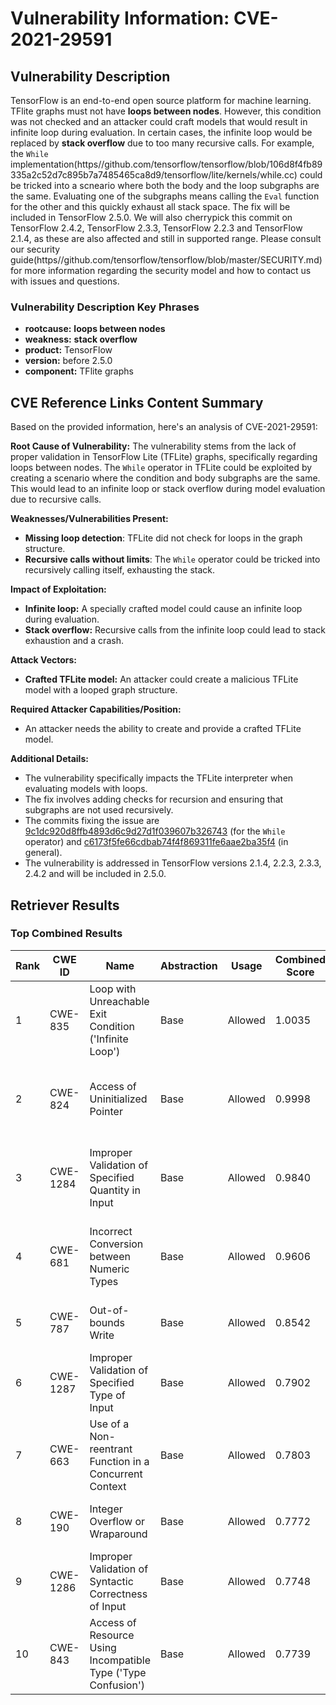 # Vulnerability Information: CVE-2021-29591

## Vulnerability Description
TensorFlow is an end-to-end open source platform for machine learning. TFlite graphs must not have **loops between nodes**. However, this condition was not checked and an attacker could craft models that would result in infinite loop during evaluation. In certain cases, the infinite loop would be replaced by **stack overflow** due to too many recursive calls. For example, the `While` implementation(https//github.com/tensorflow/tensorflow/blob/106d8f4fb89335a2c52d7c895b7a7485465ca8d9/tensorflow/lite/kernels/while.cc) could be tricked into a scneario where both the body and the loop subgraphs are the same. Evaluating one of the subgraphs means calling the `Eval` function for the other and this quickly exhaust all stack space. The fix will be included in TensorFlow 2.5.0. We will also cherrypick this commit on TensorFlow 2.4.2, TensorFlow 2.3.3, TensorFlow 2.2.3 and TensorFlow 2.1.4, as these are also affected and still in supported range. Please consult our security guide(https//github.com/tensorflow/tensorflow/blob/master/SECURITY.md) for more information regarding the security model and how to contact us with issues and questions.

### Vulnerability Description Key Phrases
- **rootcause:** **loops between nodes**
- **weakness:** **stack overflow**
- **product:** TensorFlow
- **version:** before 2.5.0
- **component:** TFlite graphs

## CVE Reference Links Content Summary
Based on the provided information, here's an analysis of CVE-2021-29591:

**Root Cause of Vulnerability:**
The vulnerability stems from the lack of proper validation in TensorFlow Lite (TFLite) graphs, specifically regarding loops between nodes. The `While` operator in TFLite could be exploited by creating a scenario where the condition and body subgraphs are the same. This would lead to an infinite loop or stack overflow during model evaluation due to recursive calls.

**Weaknesses/Vulnerabilities Present:**
- **Missing loop detection**: TFLite did not check for loops in the graph structure.
- **Recursive calls without limits**: The `While` operator could be tricked into recursively calling itself, exhausting the stack.

**Impact of Exploitation:**
- **Infinite loop:** A specially crafted model could cause an infinite loop during evaluation.
- **Stack overflow:** Recursive calls from the infinite loop could lead to stack exhaustion and a crash.

**Attack Vectors:**
- **Crafted TFLite model:** An attacker could create a malicious TFLite model with a looped graph structure.

**Required Attacker Capabilities/Position:**
- An attacker needs the ability to create and provide a crafted TFLite model.

**Additional Details:**
- The vulnerability specifically impacts the TFLite interpreter when evaluating models with loops.
- The fix involves adding checks for recursion and ensuring that subgraphs are not used recursively.
- The commits fixing the issue are  [9c1dc920d8ffb4893d6c9d27d1f039607b326743](https://github.com/tensorflow/tensorflow/commit/9c1dc920d8ffb4893d6c9d27d1f039607b326743) (for the `While` operator) and  [c6173f5fe66cdbab74f4f869311fe6aae2ba35f4](https://github.com/tensorflow/tensorflow/commit/c6173f5fe66cdbab74f4f869311fe6aae2ba35f4) (in general).
- The vulnerability is addressed in TensorFlow versions 2.1.4, 2.2.3, 2.3.3, 2.4.2 and will be included in 2.5.0.

## Retriever Results

### Top Combined Results

| Rank | CWE ID | Name | Abstraction | Usage | Combined Score | Retrievers | Individual Scores |
|------|--------|------|-------------|-------|---------------|------------|-------------------|
| 1 | CWE-835 | Loop with Unreachable Exit Condition ('Infinite Loop') | Base | Allowed | 1.0035 | dense, sparse, graph | dense: 0.455, sparse: 1.000, graph: 0.570 |
| 2 | CWE-824 | Access of Uninitialized Pointer | Base | Allowed | 0.9998 | dense, sparse, graph | dense: 0.448, sparse: 1.000, graph: 0.569 |
| 3 | CWE-1284 | Improper Validation of Specified Quantity in Input | Base | Allowed | 0.9840 | dense, sparse, graph | dense: 0.450, sparse: 1.000, graph: 0.523 |
| 4 | CWE-681 | Incorrect Conversion between Numeric Types | Base | Allowed | 0.9606 | dense, sparse, graph | dense: 0.406, sparse: 1.000, graph: 0.519 |
| 5 | CWE-787 | Out-of-bounds Write | Base | Allowed | 0.8542 | sparse, graph | sparse: 1.000, graph: 0.789 |
| 6 | CWE-1287 | Improper Validation of Specified Type of Input | Base | Allowed | 0.7902 | dense, sparse | dense: 0.436, sparse: 1.000 |
| 7 | CWE-663 | Use of a Non-reentrant Function in a Concurrent Context | Base | Allowed | 0.7803 | dense, sparse | dense: 0.416, sparse: 1.000 |
| 8 | CWE-190 | Integer Overflow or Wraparound | Base | Allowed | 0.7772 | dense, sparse | dense: 0.410, sparse: 1.000 |
| 9 | CWE-1286 | Improper Validation of Syntactic Correctness of Input | Base | Allowed | 0.7748 | dense, sparse | dense: 0.405, sparse: 1.000 |
| 10 | CWE-843 | Access of Resource Using Incompatible Type ('Type Confusion') | Base | Allowed | 0.7739 | dense, sparse | dense: 0.403, sparse: 1.000 |


